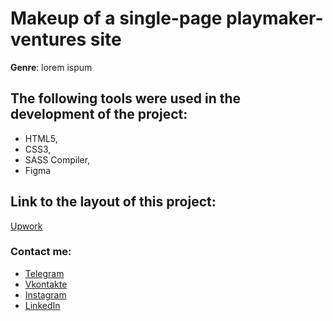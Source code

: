 # Makeup of a single-page playmaker-ventures site

<p><b>Genre</b>: lorem ispum</p>

## The following tools were used in the development of the project: 
- HTML5,
- CSS3,
- SASS Compiler,
- Figma

## Link to the layout of this project:
[Upwork](https://www.figma.com/file/Ypslrf0tawMuksubAO6ElU/Upwork-(Copy)?node-id=2%3A248)

### Contact me:
- [Telegram](https://t.me/marsel_bisengaliev)
- [Vkontakte](https://vk.com/marsel_bisengaliev)
- [Instagram](https://www.instagram.com/marsel_bisengaliev/)
- [LinkedIn](https://www.linkedin.com/in/marsel-bisengaliev-b47754226/)
